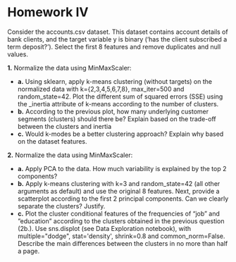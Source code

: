 # Homework IV
Consider the accounts.csv dataset. This dataset contains account details
of bank clients, and the target variable y is binary (‘has the client subscribed a term deposit?’).
Select the first 8 features and remove duplicates and null values.



**1.** Normalize the data using MinMaxScaler:
- **a.** Using sklearn, apply k-means clustering (without targets) on the normalized
data with k={2,3,4,5,6,7,8}, max_iter=500 and random_state=42. Plot the
different sum of squared errors (SSE) using the _inertia attribute of k-means
according to the number of clusters.
- **b.** According to the previous plot, how many underlying customer segments
(clusters) should there be? Explain based on the trade-off between the clusters and
inertia
- **c.** Would k-modes be a better clustering approach? Explain why based on the
dataset features.

**2.** Normalize the data using MinMaxScaler:
- **a.** Apply PCA to the data. How much variability is explained by the top 2
components?
- **b.** Apply k-means clustering with k=3 and random_state=42 (all other
arguments as default) and use the original 8 features. Next, provide a scatterplot
according to the first 2 principal components. Can we clearly separate the clusters?
Justify.
- **c.** Plot the cluster conditional features of the frequencies of “job” and ”education”
according to the clusters obtained in the previous question (2b.). Use sns.displot
(see Data Exploration notebook), with multiple="dodge", stat='density',
shrink=0.8 and common_norm=False. Describe the main differences between the
clusters in no more than half a page.